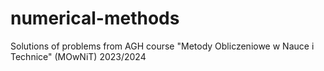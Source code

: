 # numerical-methods
Solutions of problems from AGH course "Metody Obliczeniowe w Nauce i Technice" (MOwNiT) 2023/2024
